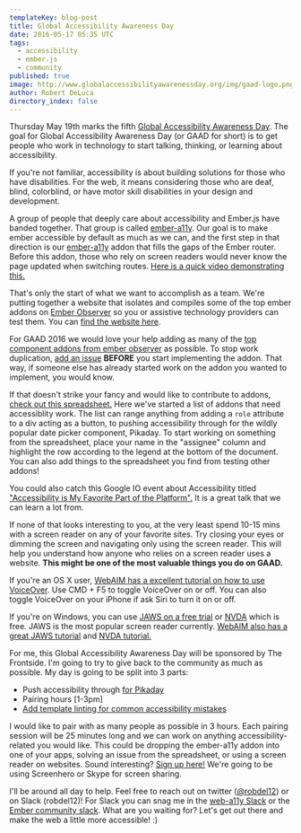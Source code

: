 ```yaml
---
templateKey: blog-post
title: Global Accessibility Awareness Day
date: 2016-05-17 05:35 UTC
tags: 
  - accessibility
  - ember.js
  - community
published: true
image: http://www.globalaccessibilityawarenessday.org/img/gaad-logo.png
author: Robert DeLuca
directory_index: false
---
```


Thursday May 19th marks the fifth
[Global Accessibility Awareness Day](http://www.globalaccessibilityawarenessday.org/). The
goal for Global Accessibility Awareness Day (or GAAD for short) is to
get people who work in technology to start talking, thinking, or
learning about accessibility.

If you're not familiar, accessibility is about building solutions for
those who have disabilities. For the web, it means considering those
who are deaf, blind, colorblind, or have motor skill disabilities in
your design and development.

A group of people that deeply care about accessibility and
Ember.js have banded together. That group is called
[ember-a11y](https://github.com/ember-a11y). Our goal is to make ember
accessible by default as much as we can, and the first step in that
direction is our
[ember-a11y](https://github.com/ember-a11y/ember-a11y) addon that
fills the gaps of the Ember router. Before this addon, those who rely
on screen readers would never know the page updated when switching
routes. [Here is a quick video demonstrating this.](https://www.youtube.com/watch?v=1BGmTj4j3ms)

That's only the start of what we want to accomplish as a
team. We're putting together a website that isolates and compiles some
of the top ember addons on [Ember Observer](http://ember-observer.com)
so you or assistive technology providers can test them. You can
[find the website here](https://ember-a11y.github.io/a11y-demo-app/).

For GAAD 2016 we would love your help adding as many of the
[top component addons from ember observer](https://emberobserver.com/categories/components)
as possible. To stop work duplication,
[add an issue](https://github.com/ember-a11y/a11y-demo-app/issues/new)
**BEFORE** you start implementing the addon. That way, if someone else has
already started work on the addon you wanted to implement, you would know.

If that doesn't strike your fancy and would like to contribute to
addons,
[check out this spreadsheet.](https://docs.google.com/spreadsheets/d/1q4DkaNwH8mh7xZJa1TmrHNcFuFuWdQ80iG88c7N4QII/edit#gid=0)
Here we've started a list of addons that need accessiblity work. The
list can range anything from adding a `role` attribute to a
div acting as a button, to pushing accessibility through for the
wildly popular date picker component, Pikaday. To start working on
something from the spreadsheet, place your name in the "assignee"
column and highlight the row according to the legend at the bottom of
the document. You can also add things to the spreadsheet you find from
testing other addons!

You could also catch this Google IO event about Accessibility titled
["Accessibility is My Favorite Part of the Platform".](https://events.google.com/io2016/schedule?sid=38631cfd-0bef-e511-a517-00155d5066d7#day2/38631cfd-0bef-e511-aI517-00155d5066d7)
It is a great talk that we can learn a lot from.

If none of that looks interesting to you, at the very least spend 10-15
mins with a screen reader on any of your favorite sites. Try closing
your eyes or dimming the screen and navigating only using the screen
reader. This will help you understand how anyone who relies on a
screen reader uses a website. **This might be one of the most valuable
things you do on GAAD.**

If you're an OS X user,
[WebAIM has a excellent tutorial on how to use VoiceOver](http://webaim.org/articles/voiceover/). Use
CMD + F5 to toggle VoiceOver on or off. You can also toggle VoiceOver
on your iPhone if ask Siri to turn it on or off.

If you're on Windows, you can use
[JAWS on a free trial](http://www.freedomscientific.com/downloads/jaws)
or [NVDA](http://www.nvaccess.org/download/) which is free. JAWS is
the most popular screen reader
currently. [WebAIM also has a great JAWS tutorial](http://webaim.org/articles/jaws/)
and [NVDA tutorial.](http://webaim.org/articles/nvda/)

For me, this Global Accessibility Awareness Day will be sponsored by
The Frontside. I'm going to try to give back to the community as much
as possible. My day is going to be split into 3 parts:

- Push accessibility through [for Pikaday](https://github.com/dbushell/Pikaday/pull/458)
- Pairing hours [1-3pm]
- [Add template linting for common accessibility mistakes](https://github.com/rwjblue/ember-template-lint/issues/41)

I would like to pair with as many people as possible in 3 hours. Each
pairing session will be 25 minutes long and we can work on anything
accessibility-related you would like. This could be dropping the
ember-a11y addon into one of your apps, solving an issue from the
spreadsheet, or using a screen reader on websites. Sound interesting?
[Sign up here!](http://pair.ember-a11y.com) We're going to be using Screenhero or Skype for
screen sharing.

I'll be around all day to help. Feel free to reach out on twitter
([@robdel12](http://twitter.com/robdel12)) or on Slack (robdel12)! For Slack you
can snag me in the [web-a11y Slack](https://web-a11y.herokuapp.com/)
or the
[Ember community slack](https://ember-community-slackin.herokuapp.com/). What
are you waiting for? Let's get out there and make the web a little more
accessible! :)
